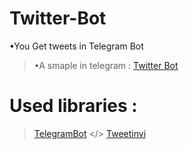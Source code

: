 # Twitter-Bot
•You Get tweets in Telegram Bot
>•A smaple in telegram : [Twitter Bot](https://telegram.me/TwitterRubot)
# Used libraries :
>[TelegramBot](https://github.com/TelegramBots/Telegram.Bot) </>
>[Tweetinvi](https://github.com/linvi/tweetinvi)

